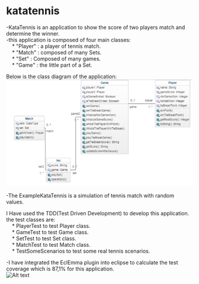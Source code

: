 # katatennis
-KataTennis is an application to show the score of two players  match and determine the winner.  
-this application is composed of four main classes:  
   &nbsp;&nbsp;&nbsp;   * "Player" : a player of tennis match.  
   &nbsp;&nbsp;&nbsp;   * "Match"  : composed of many Sets.  
   &nbsp;&nbsp;&nbsp;   * "Set"    : Composed of many games.  
   &nbsp;&nbsp;&nbsp;   * "Game"   : the little part of a Set.  
        
  Below is the class diagram of the application:  
  ![Alt text](/src/main/resources/diagrammeclasse.PNG?raw=true "class diagram")  
    
      
  -The ExampleKataTennis is a simulation of tennis match with random values.  
    
 I Have used the TDD(Test Driven Development) to develop this application. the test classes are:  
   &nbsp;&nbsp;&nbsp;   * PlayerTest to test Player class.  
   &nbsp;&nbsp;&nbsp;   * GameTest to test Game class.  
   &nbsp;&nbsp;&nbsp;   * SetTest to test Set class.  
   &nbsp;&nbsp;&nbsp;   * MatchTest to test Match class.  
   &nbsp;&nbsp;&nbsp;   * TestSomeScenarios to test some real tennis scenarios.  
   
  -I have integrated the EclEmma plugin into eclipse to calculate the test coverage which is 87,1% for this application.  
  ![Alt text](/src/main/resources/testcoverage)  
